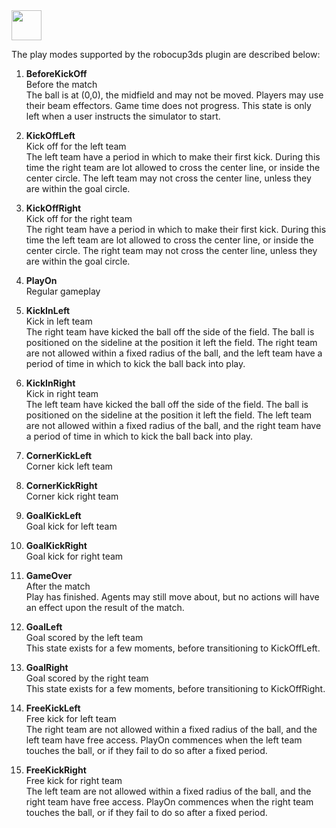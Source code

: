 <img src="https://bitbucket.org/repo/A9ekGz/images/1349408363-RCSSServer3D-Play-Modes.png" width="48">

The play modes supported by the robocup3ds plugin are described below:

1. **BeforeKickOff**  
Before the match  
The ball is at (0,0), the midfield and may not be moved. Players may use their beam effectors. Game time does not progress. This state is only left when a user instructs the simulator to start.

2. **KickOffLeft**  
Kick off for the left team  
The left team have a period in which to make their first kick. During this time the right team are lot allowed to cross the center line, or inside the center circle. The left team may not cross the center line, unless they are within the goal circle.

3. **KickOffRight**  
Kick off for the right team  
The right team have a period in which to make their first kick. During this time the left team are lot allowed to cross the center line, or inside the center circle. The right team may not cross the center line, unless they are within the goal circle.

4. **PlayOn**  
Regular gameplay  
	
5. **KickInLeft**  
Kick in left team  
The right team have kicked the ball off the side of the field. The ball is positioned on the sideline at the position it left the field. The right team are not allowed within a fixed radius of the ball, and the left team have a period of time in which to kick the ball back into play.

6. **KickInRight**  
Kick in right team  
The left team have kicked the ball off the side of the field. The ball is positioned on the sideline at the position it left the field. The left team are not allowed within a fixed radius of the ball, and the right team have a period of time in which to kick the ball back into play.

7. **CornerKickLeft**  
Corner kick left team  

8. **CornerKickRight**  
Corner kick right team	

9. **GoalKickLeft**  
Goal kick for left team	

10. **GoalKickRight**  
Goal kick for right team	

11. **GameOver**  
After the match  
Play has finished. Agents may still move about, but no actions will have an effect upon the result of the match.  

12. **GoalLeft**  
Goal scored by the left team  
This state exists for a few moments, before transitioning to KickOffLeft.

13. **GoalRight**  
Goal scored by the right team  
This state exists for a few moments, before transitioning to KickOffRight.

14. **FreeKickLeft**  
Free kick for left team  
The right team are not allowed within a fixed radius of the ball, and the left team have free access. PlayOn commences when the left team touches the ball, or if they fail to do so after a fixed period.

15. **FreeKickRight**  
Free kick for right team  
The left team are not allowed within a fixed radius of the ball, and the right team have free access. PlayOn commences when the right team touches the ball, or if they fail to do so after a fixed period.